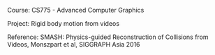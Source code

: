 Course: CS775 - Advanced Computer Graphics

Project: Rigid body motion from videos

Reference:
SMASH: Physics-guided Reconstruction of Collisions from Videos, Monszpart et al, SIGGRAPH Asia 2016
